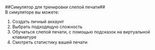 ##Симулятор для тренировки слепой печати##  
В симуляторе вы можете:  
1. Создать личный аккаунт  
2. Выбрать подходящую сложность  
3. Обучаться слепой печати, с помощью подсказок на виртуальной клавиатуре  
4. Смотреть статистику вашей печати  

